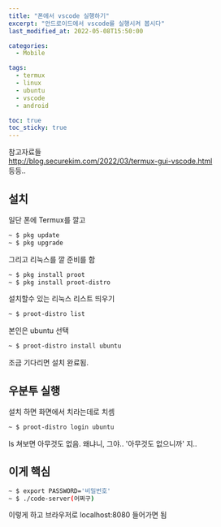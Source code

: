 ```yaml
---
title: "폰에서 vscode 실행하기"
excerpt: "안드로이드에서 vscode를 실행시켜 봅시다"
last_modified_at: 2022-05-08T15:50:00

categories:
  - Mobile

tags:
  - termux
  - linux
  - ubuntu
  - vscode
  - android

toc: true
toc_sticky: true
---
```


  
참고자료들  
http://blog.securekim.com/2022/03/termux-gui-vscode.html  
등등..  
  
  
## 설치  
  
일단 폰에 Termux를 깔고 
```sh
~ $ pkg update
~ $ pkg upgrade
```
  
그리고 리눅스를 깔 준비를 함
```sh
~ $ pkg install proot
~ $ pkg install proot-distro
```
  
설치할수 있는 리눅스 리스트 띄우기
```sh
~ $ proot-distro list
```
  
본인은 ubuntu 선택
```sh
~ $ proot-distro install ubuntu
```
  
조금 기다리면 설치 완료됨.  
  
  
## 우분투 실행  
  
설치 하면 화면에서 치라는데로 치셈
```sh
~ $ proot-distro login ubuntu
```
  
ls 쳐보면 아무것도 없음. 왜냐니, 그야.. '아무것도 없으니까' 지..  
  
  
## 이게 핵심
```sh
~ $ export PASSWORD='비밀번호'
~ $ ./code-server(어쩌구)
```
  
이렇게 하고 브라우저로 localhost:8080 들어가면 됨  
  
